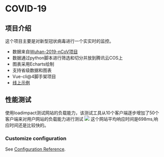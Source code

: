 # COVID-19

## 项目介绍
这个项目主要是对新型冠状病毒进行一个实实时的监控。
- 数据来自[Wuhan-2019-nCoV项目](https://github.com/canghailan/Wuhan-2019-nCoV)
- 数据通过python脚本进行筛选和切分并放到腾讯云COS上
- 图表采用Echarts绘制
- 支持省级数据和图表
- Vue-cli@4脚手架项目
- [线上示例](http://193.112.19.128)

## 性能测试
使用loadimpact测试网站的负载能力，该测试工具从10个客户端逐步增加了50个客户端来对用户网站的负载能力进行测试
![](https://note.youdao.com/yws/public/resource/ccbd697e0a33b78d122fe94174b7166d/xmlnote/28C8047F624E41ABA92533AB8B5E4A0E/3870)
这个网站平均响应时间是698ms,响应时间还是比较快的。

### Customize configuration
See [Configuration Reference](https://cli.vuejs.org/config/).
